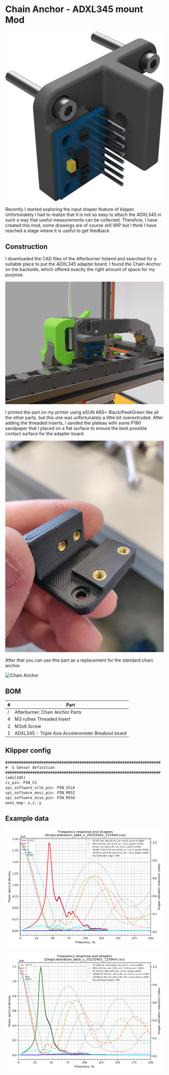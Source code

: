 # Chain Anchor - ADXL345 mount Mod

![Chain Anchor](../../padok/chain_anchor-ADXL345_mount/img/VORON2_v2.4_Assembly_-_Chain_Anchor_-_IGUS.png)

Recently I started exploring the input shaper feature of klipper. Unfortunately I had to realize that it is not so easy to attach the ADXL345 in such a way that useful measurements can be collected.
Therefore, I have created this mod, some drawings are of course still WIP but I think I have reached a stage where it is useful to get feedback.

## Construction

I downloaded the CAD files of the Afterburner hotend and searched for a suitable place to put the ADXL345 adapter board. I found the Chain Anchor on the backside, which offered exactly the right amount of space for my purpose.

![Chain Anchor](../../padok/chain_anchor-ADXL345_mount/img/VORON2_v2.4_Assembly_1.png)

I printed the part on my printer using eSUN ABS+ Black/PeekGreen like all the other parts, but this one was unfortunately a little bit overextruded.
After adding the threaded inserts, I sanded the plateau with some P180 sandpaper that I placed on a flat surface to ensure the best possible contact surface for the adapter board.

![Chain Anchor](../../padok/chain_anchor-ADXL345_mount/img/IMG_01.jpg)

After that you can use this part as a replacement for the standard chain anchor.

![Chain Anchor](../../padok/chain_anchor-ADXL345_mount/img/IMG_06.jpg)

## BOM

| #   | Part                                               |
| --- | -------------------------------------------------- |
| /   | Afterburner: Chain Anchor Parts                    |
| 4   | M3 ruthex Threaded Insert                          |
| 2   | M3x6 Screw                                         |
| 1   | ADXL345 - Triple Axis Accelerometer Breakout board |

## Klipper config

```EditorConfig
#####################################################################
#  G Sensor definition
#####################################################################
[adxl345]
cs_pin: PIN_CS
spi_software_sclk_pin: PIN_SCLK
spi_software_mosi_pin: PIN_MOSI
spi_software_miso_pin: PIN_MISO
axes_map: x,z,-y
```

## Example data

![calibration_data_x](../../padok/chain_anchor-ADXL345_mount/img/calibration_data_x.png)

![calibration_data_y](../../padok/chain_anchor-ADXL345_mount/img/calibration_data_y.png)
